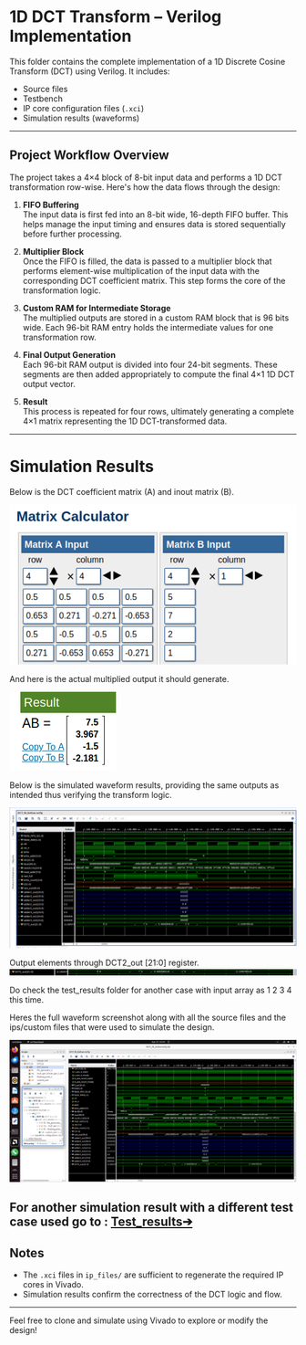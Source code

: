 # 1D DCT Transform – Verilog Implementation

This folder contains the complete implementation of a 1D Discrete Cosine Transform (DCT) using Verilog. It includes:

-  Source files
-  Testbench
-  IP core configuration files (`.xci`)
-  Simulation results (waveforms)

---

##  Project Workflow Overview

The project takes a 4×4 block of 8-bit input data and performs a 1D DCT transformation row-wise. Here's how the data flows through the design:

1. **FIFO Buffering**  
   The input data is first fed into an 8-bit wide, 16-depth FIFO buffer. This helps manage the input timing and ensures data is stored sequentially before further processing.

2. **Multiplier Block**  
   Once the FIFO is filled, the data is passed to a multiplier block that performs element-wise multiplication of the input data with the corresponding DCT coefficient matrix. This step forms the core of the transformation logic.

3. **Custom RAM for Intermediate Storage**  
   The multiplied outputs are stored in a custom RAM block that is 96 bits wide. Each 96-bit RAM entry holds the intermediate values for one transformation row.

4. **Final Output Generation**  
   Each 96-bit RAM output is divided into four 24-bit segments. These segments are then added appropriately to compute the final 4×1 1D DCT output vector.

5. **Result**  
   This process is repeated for four rows, ultimately generating a complete 4×1 matrix representing the 1D DCT-transformed data.

---

# Simulation Results

Below is the DCT coefficient matrix (A) and inout matrix (B).

![Waveform Output](DCT_1d_test02_5721_mat.png)

And here is the actual multiplied output it should generate. 

![Waveform Output](DCT_1d_test02_5721_mat_result.png)

Below is the simulated waveform results, providing the same outputs as intended thus verifying the transform logic. 

![Waveform Output](DCT_1d_test02_5721_waveform.png)

Output elements through DCT2_out [21:0] register. 
![Waveform Output](DCT_1d_test02_5721_waveform_result.png)

Do check the test_results folder for another case with input array as 1 2 3 4 this time. 

Heres the full waveform screenshot along with all the source files and the ips/custom files that were used to simulate the design.

![Waveform Output](Full_waveform_w_sources.png)

## For another simulation result with a different test case used go to : [Test_results➔](Test_results/README.md)

##  Notes

- The `.xci` files in `ip_files/` are sufficient to regenerate the required IP cores in Vivado.
- Simulation results confirm the correctness of the DCT logic and flow.

---

Feel free to clone and simulate using Vivado to explore or modify the design!


